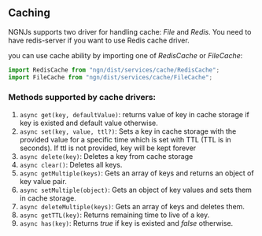 ## Caching

NGNJs supports two driver for handling cache: *File* and *Redis*.
You need to have redis-server if you want to use Redis cache driver.

you can use cache ability by importing one of *RedisCache* or *FileCache*:

```javascript
import RedisCache from "ngn/dist/services/cache/RedisCache";
import FileCache from "ngn/dist/services/cache/FileCache";
```

### Methods supported by cache drivers:

1. `async get(key, defaultValue)`: returns value of key in cache storage if
key is existed and default value otherwise.
2. `async set(key, value, ttl?)`: Sets a key in cache storage with the
   provided value for a specific time which is set with TTL
   (TTL is in seconds). If ttl is not provided, key will be kept forever
3. `async delete(key)`: Deletes a key from cache storage
4. `async clear()`: Deletes all keys.
5. `async getMultiple(keys)`: Gets an array of keys and returns an object
of key value pair.
6. `async setMultiple(object)`: Gets an object of key values and sets them
in cache storage.
7. `async deleteMultiple(keys)`: Gets an array of keys and deletes them.
8. `async getTTL(key)`: Returns remaining time to live of a key.
9. `async has(key)`: Returns *true* if key is existed and *false* otherwise.